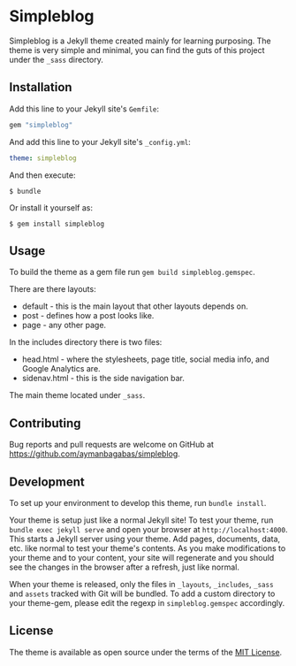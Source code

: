 # Simpleblog

Simpleblog is a Jekyll theme created mainly for learning purposing. The theme is very simple and minimal, you can find the guts of this project under the `_sass` directory.

## Installation

Add this line to your Jekyll site's `Gemfile`:

```ruby
gem "simpleblog"
```

And add this line to your Jekyll site's `_config.yml`:

```yaml
theme: simpleblog
```

And then execute:

    $ bundle

Or install it yourself as:

    $ gem install simpleblog

## Usage

To build the theme as a gem file run `gem build simpleblog.gemspec`.

There are there layouts:
- default - this is the main layout that other layouts depends on.
- post - defines how a post looks like.
- page - any other page.

In the includes directory there is two files:
- head.html - where the stylesheets, page title, social media info, and Google Analytics are.
- sidenav.html - this is the side navigation bar.

The main theme located under `_sass`.

## Contributing

Bug reports and pull requests are welcome on GitHub at https://github.com/aymanbagabas/simpleblog.

## Development

To set up your environment to develop this theme, run `bundle install`.

Your theme is setup just like a normal Jekyll site! To test your theme, run `bundle exec jekyll serve` and open your browser at `http://localhost:4000`. This starts a Jekyll server using your theme. Add pages, documents, data, etc. like normal to test your theme's contents. As you make modifications to your theme and to your content, your site will regenerate and you should see the changes in the browser after a refresh, just like normal.

When your theme is released, only the files in `_layouts`, `_includes`, `_sass` and `assets` tracked with Git will be bundled.
To add a custom directory to your theme-gem, please edit the regexp in `simpleblog.gemspec` accordingly.

## License

The theme is available as open source under the terms of the [MIT License](https://opensource.org/licenses/MIT).

